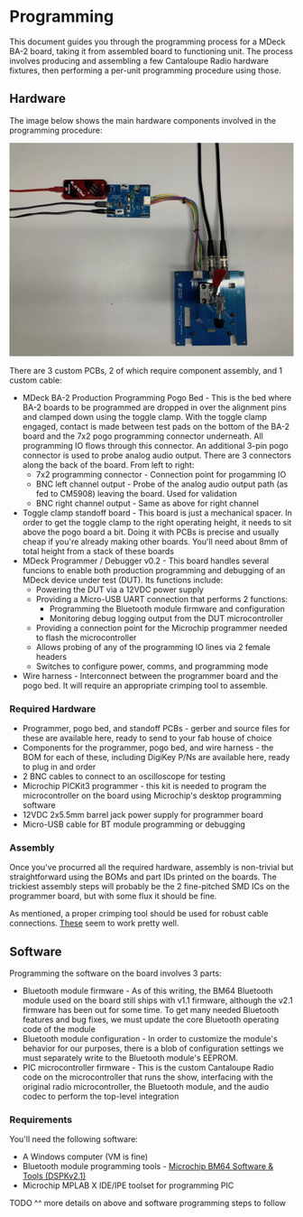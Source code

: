 # Programming

This document guides you through the programming process for a MDeck BA-2 board, taking it from assembled board to functioning unit. The process involves producing and assembling a few Cantaloupe Radio hardware fixtures, then performing a per-unit programming procedure using those.

## Hardware

The image below shows the main hardware components involved in the programming procedure:

![BA-2 Programming HW Setup](images/hwsetup.jpg)

There are 3 custom PCBs, 2 of which require component assembly, and 1 custom cable:

* MDeck BA-2 Production Programming Pogo Bed - This is the bed where BA-2 boards to be programmed are dropped in over the alignment pins and clamped down using the toggle clamp. With the toggle clamp engaged, contact is made between test pads on the bottom of the BA-2 board and the 7x2 pogo programming connector underneath. All programming IO flows through this connector. An additional 3-pin pogo connector is used to probe analog audio output. There are 3 connectors along the back of the board. From left to right:
    * 7x2 programming connector - Connection point for progamming IO
    * BNC left channel output - Probe of the analog audio output path (as fed to CM5908) leaving the board. Used for validation
    * BNC right channel output - Same as above for right channel
* Toggle clamp standoff board - This board is just a mechanical spacer. In order to get the toggle clamp to the right operating height, it needs to sit above the pogo board a bit. Doing it with PCBs is precise and usually cheap if you're already making other boards. You'll need about 8mm of total height from a stack of these boards
* MDeck Programmer / Debugger v0.2 - This board handles several funcions to enable both production programming and debugging of an MDeck device under test (DUT). Its functions include:
    * Powering the DUT via a 12VDC power supply
    * Providing a Micro-USB UART connection that performs 2 functions:
        * Programming the Bluetooth module firmware and configuration
        * Monitoring debug logging output from the DUT microcontroller
    * Providing a connection point for the Microchip programmer needed to flash the microcontroller
    * Allows probing of any of the programming IO lines via 2 female headers
    * Switches to configure power, comms, and programming mode
* Wire harness - Interconnect between the programmer board and the pogo bed. It will require an appropriate crimping tool to assemble.

### Required Hardware

* Programmer, pogo bed, and standoff PCBs - gerber and source files for these are available here, ready to send to your fab house of choice
* Components for the programmer, pogo bed, and wire harness - the BOM for each of these, including DigiKey P/Ns are available here, ready to plug in and order
* 2 BNC cables to connect to an oscilloscope for testing
* Microchip PICKit3 programmer - this kit is needed to program the microcontroller on the board using Microchip's desktop programming software
* 12VDC 2x5.5mm barrel jack power supply for programmer board
* Micro-USB cable for BT module programming or debugging

### Assembly

Once you've procurred all the required hardware, assembly is non-trivial but straightforward using the BOMs and part IDs printed on the boards. The trickiest assembly steps will probably be the 2 fine-pitched SMD ICs on the programmer board, but with some flux it should be fine.

As mentioned, a proper crimping tool should be used for robust cable connections. [These](https://www.waytekwire.com/item/539/Molex-Hand-Tool-MLX/?gclid=EAIaIQobChMI2v601KKr6gIVAuDICh1eggkiEAQYAiABEgJWkfD_BwE) seem to work pretty well.

## Software

Programming the software on the board involves 3 parts:
* Bluetooth module firmware - As of this writing, the BM64 Bluetooth module used on the board still ships with v1.1 firmware, although the v2.1 firmware has been out for some time. To get many needed Bluetooth features and bug fixes, we must update the core Bluetooth operating code of the module
* Bluetooth module configuration - In order to customize the module's behavior for our purposes, there is a blob of configuration settings we must separately write to the Bluetooth module's EEPROM.
* PIC microcontroller firmware - This is the custom Cantaloupe Radio code on the microcontroller that runs the show, interfacing with the original radio microcontroller, the Bluetooth module, and the audio codec to perform the top-level integration

### Requirements

You'll need the following software:

* A Windows computer (VM is fine)
* Bluetooth module programming tools - [Microchip BM64 Software & Tools (DSPKv2.1)](http://ww1.microchip.com/downloads/en/DeviceDoc/BM64%20Software%20&%20Tools%20(DSPKv2.1).zip)
* Microchip MPLAB X IDE/IPE toolset for programming PIC

TODO ^^ more details on above and software programming steps to follow
